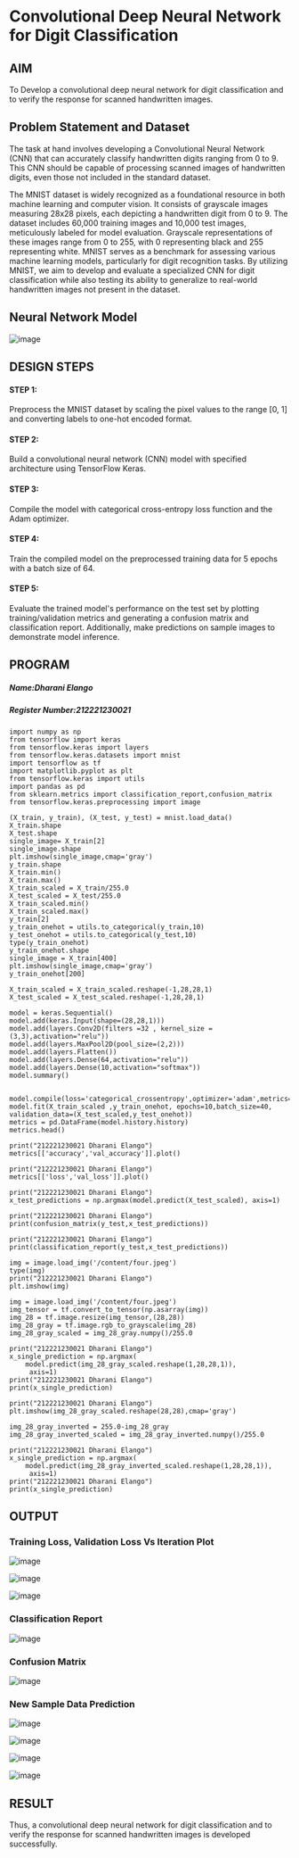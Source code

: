 # Convolutional Deep Neural Network for Digit Classification

## AIM

To Develop a convolutional deep neural network for digit classification and to verify the response for scanned handwritten images.

## Problem Statement and Dataset

The task at hand involves developing a Convolutional Neural Network (CNN) that can accurately classify handwritten digits ranging from 0 to 9. This CNN should be capable of processing scanned images of handwritten digits, even those not included in the standard dataset.


The MNIST dataset is widely recognized as a foundational resource in both machine learning and computer vision. It consists of grayscale images measuring 28x28 pixels, each depicting a handwritten digit from 0 to 9. The dataset includes 60,000 training images and 10,000 test images, meticulously labeled for model evaluation. Grayscale representations of these images range from 0 to 255, with 0 representing black and 255 representing white. MNIST serves as a benchmark for assessing various machine learning models, particularly for digit recognition tasks. By utilizing MNIST, we aim to develop and evaluate a specialized CNN for digit classification while also testing its ability to generalize to real-world handwritten images not present in the dataset.

## Neural Network Model

![image](https://github.com/dharanielango/mnist-classification/assets/94530523/71b55c6b-bea8-4bde-a92e-780161d016a5)


## DESIGN STEPS

#### STEP 1:
Preprocess the MNIST dataset by scaling the pixel values to the range [0, 1] and converting labels to one-hot encoded format.

#### STEP 2:
Build a convolutional neural network (CNN) model with specified architecture using TensorFlow Keras.

#### STEP 3:
Compile the model with categorical cross-entropy loss function and the Adam optimizer.

#### STEP 4:
Train the compiled model on the preprocessed training data for 5 epochs with a batch size of 64.

#### STEP 5:
Evaluate the trained model's performance on the test set by plotting training/validation metrics and generating a confusion matrix and classification report. Additionally, make predictions on sample images to demonstrate model inference.
## PROGRAM

##### Name:Dharani Elango
##### Register Number:212221230021

```
import numpy as np
from tensorflow import keras
from tensorflow.keras import layers
from tensorflow.keras.datasets import mnist
import tensorflow as tf
import matplotlib.pyplot as plt
from tensorflow.keras import utils
import pandas as pd
from sklearn.metrics import classification_report,confusion_matrix
from tensorflow.keras.preprocessing import image

(X_train, y_train), (X_test, y_test) = mnist.load_data()
X_train.shape
X_test.shape
single_image= X_train[2]
single_image.shape
plt.imshow(single_image,cmap='gray')
y_train.shape
X_train.min()
X_train.max()
X_train_scaled = X_train/255.0
X_test_scaled = X_test/255.0
X_train_scaled.min()
X_train_scaled.max()
y_train[2]
y_train_onehot = utils.to_categorical(y_train,10)
y_test_onehot = utils.to_categorical(y_test,10)
type(y_train_onehot)
y_train_onehot.shape
single_image = X_train[400]
plt.imshow(single_image,cmap='gray')
y_train_onehot[200]

X_train_scaled = X_train_scaled.reshape(-1,28,28,1)
X_test_scaled = X_test_scaled.reshape(-1,28,28,1)

model = keras.Sequential()
model.add(keras.Input(shape=(28,28,1)))
model.add(layers.Conv2D(filters =32 , kernel_size =(3,3),activation="relu"))
model.add(layers.MaxPool2D(pool_size=(2,2)))
model.add(layers.Flatten())
model.add(layers.Dense(64,activation="relu"))
model.add(layers.Dense(10,activation="softmax"))
model.summary()


model.compile(loss='categorical_crossentropy',optimizer='adam',metrics='accuracy')
model.fit(X_train_scaled ,y_train_onehot, epochs=10,batch_size=40, validation_data=(X_test_scaled,y_test_onehot))
metrics = pd.DataFrame(model.history.history)
metrics.head()

print("212221230021 Dharani Elango")
metrics[['accuracy','val_accuracy']].plot()

print("212221230021 Dharani Elango")
metrics[['loss','val_loss']].plot()

print("212221230021 Dharani Elango")
x_test_predictions = np.argmax(model.predict(X_test_scaled), axis=1)

print("212221230021 Dharani Elango")
print(confusion_matrix(y_test,x_test_predictions))

print("212221230021 Dharani Elango")
print(classification_report(y_test,x_test_predictions))

img = image.load_img('/content/four.jpeg')
type(img)
print("212221230021 Dharani Elango")
plt.imshow(img)

img = image.load_img('/content/four.jpeg')
img_tensor = tf.convert_to_tensor(np.asarray(img))
img_28 = tf.image.resize(img_tensor,(28,28))
img_28_gray = tf.image.rgb_to_grayscale(img_28)
img_28_gray_scaled = img_28_gray.numpy()/255.0

print("212221230021 Dharani Elango")
x_single_prediction = np.argmax(
    model.predict(img_28_gray_scaled.reshape(1,28,28,1)),
     axis=1)
print("212221230021 Dharani Elango")
print(x_single_prediction)

print("212221230021 Dharani Elango")
plt.imshow(img_28_gray_scaled.reshape(28,28),cmap='gray')

img_28_gray_inverted = 255.0-img_28_gray
img_28_gray_inverted_scaled = img_28_gray_inverted.numpy()/255.0

print("212221230021 Dharani Elango")
x_single_prediction = np.argmax(
    model.predict(img_28_gray_inverted_scaled.reshape(1,28,28,1)),
     axis=1)
print("212221230021 Dharani Elango")
print(x_single_prediction)

```

## OUTPUT

### Training Loss, Validation Loss Vs Iteration Plot
![image](https://github.com/dharanielango/mnist-classification/assets/94530523/ed339d82-6c61-4474-91d3-16eec82291c8)

![image](https://github.com/dharanielango/mnist-classification/assets/94530523/82cdd385-5530-4a94-b41f-001c48820dfd)

![image](https://github.com/dharanielango/mnist-classification/assets/94530523/67bca5d2-b37d-4b5b-ad0e-37a997623541)



### Classification Report
![image](https://github.com/dharanielango/mnist-classification/assets/94530523/6f26d3ab-916f-4a61-a3bf-5a9ecea6099c)


### Confusion Matrix
![image](https://github.com/dharanielango/mnist-classification/assets/94530523/b4e7ed92-15b3-4d89-955b-cc8283401b0f)


### New Sample Data Prediction
![image](https://github.com/dharanielango/mnist-classification/assets/94530523/8fc67a40-b4f8-43f2-875f-a1adb21648c4)

![image](https://github.com/dharanielango/mnist-classification/assets/94530523/c36a33c5-f3af-456e-a152-178bef4f7b44)


![image](https://github.com/dharanielango/mnist-classification/assets/94530523/29ee21ee-b397-4777-9755-861e348a2cc1)


![image](https://github.com/dharanielango/mnist-classification/assets/94530523/f2b0280c-2d8c-481b-9a17-9088b1e89c46)

## RESULT
Thus, a convolutional deep neural network for digit classification and to verify the response for scanned handwritten images is developed successfully.
